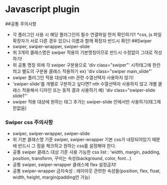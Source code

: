 # Javascript plugin
##공통 주의사항
* 각 플러그인 사용 시 해당 플러그인의 필수 연결파일 먼저 확인하기!!
*css, js 파일확장자가 서로 다른 경우 있으니 이름과 함깨 확장자 반드시 확인!
##Swiper
* swiper, swiper-wrapper, swiper-slide
* 위 3개의 클래스명은 swiper 적용의 기본명칭이므로 반드시 수정없이 그대로 작성하기!
* 위 공통 명칭 외에 각 swiper 구분용으로 'div class="swiper"' 시작태그에 한칸 띄고 별도의 구분용 클래스 적용하기 ex) 'div class="swiper main_slide"'
* swiper 플러그인 적용 대상에 nth 관련 수열선택자 사용하지 않기!
* 'swiper-slide'를 개별로 구분하고 싶다면? nth 수열선택자 사용하지 않고 개별 클래스 적용해서 디자인 또는 동적 결과 사용하기 예) 'div class="swiper-slide slide1"'
* swiper 적용 대상에 원하는 태그 추가는 swiper-slide 안에서만 사용하기(태그제한없음)
### Swiper css 주의사항
* swiper, swiper-wrapper, swiper-slide
* 위 기본 클래스명 기준 swiper, swiper-wrapper 기본 css가 내장되어있기 때문에 반드시 그 점을 체크하고 원하는 css를 설정해야 한다.
* 공통 swiper 클래스 대상 기준 사용 가능한 css list : 'width, margin, padding, position, transform, 꾸미는 속성(background, color, font...)
* 공통 swiper, swiper-wrapper 클래스에 flex 설정금지!
* 공통 swiper-wrapper 금지속성 : 레이아웃 관련한 속성들(position, flex, float, width, height, margin(padding만 가능)
